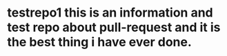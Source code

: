# testrepo1 this is an information and test repo about pull-request and it is the best thing i have ever done.
